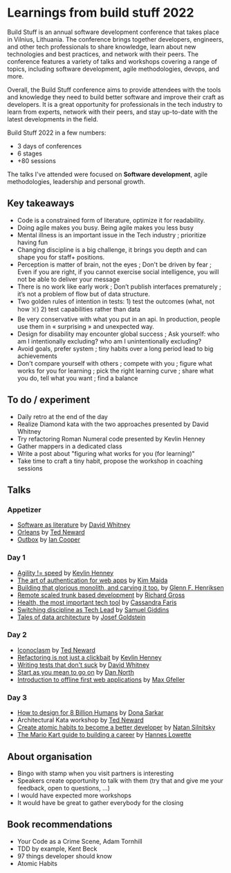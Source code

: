 # Learnings from build stuff 2022

Build Stuff is an annual software development conference that takes place in Vilnius, Lithuania. The conference brings together developers, engineers, and other tech professionals to share knowledge, learn about new technologies and best practices, and network with their peers. The conference features a variety of talks and workshops covering a range of topics, including software development, agile methodologies, devops, and more.

Overall, the Build Stuff conference aims to provide attendees with the tools and knowledge they need to build better software and improve their craft as developers. It is a great opportunity for professionals in the tech industry to learn from experts, network with their peers, and stay up-to-date with the latest developments in the field.

Build Stuff 2022 in a few numbers: 
- 3 days of conferences
- 6 stages
- +80 sessions

The talks I've attended were focused on **Software development**, agile methodologies, leadership and personal growth.

## Key takeaways

- Code is a constrained form of literature, optimize it for readability. 
- Doing agile makes you busy. Being agile makes you less busy
- Mental illness is an important issue in the Tech industry ; prioritize having fun
- Changing discipline is a big challenge, it brings you depth and can shape you for staff+ positions.
- Perception is matter of brain, not the eyes ; Don't be driven by fear ; Even if you are right, if you cannot exercise social intelligence, you will not be able to deliver your message
- There is no work like early work ; Don’t publish interfaces prematurely ; it’s not a problem of flow but of data structure.
- Two golden rules of intention in tests: 1) test the outcomes (what, not how ☠️) 2) test capabilities rather than data
- Be very conservative with what you put in an api. In production, people use them in « surprising »  and unexpected way.
- Design for disability may encounter global success ; Ask yourself: who am I intentionally excluding? who am I unintentionally excluding?
- Avoid goals, prefer system ; tiny habits over a long period lead to big achievements
- Don't compare yourself with others ; compete with you ; figure what works for you for learning ; pick the right learning curve ; share what you do, tell what you want ; find a balance

## To do / experiment

- Daily retro at the end of the day
- Realize Diamond kata with the two approaches presented by David Whitney
- Try refactoring Roman Numeral code presented by Kevlin Henney
- Gather mappers in a dedicated class
- Write a post about "figuring what works for you (for learning)"
- Take time to craft a tiny habit, propose the workshop in coaching sessions

## Talks

### Appetizer

- [Software as literature](software-as-literature.md) by [David Whitney](https://www.linkedin.com/in/davidwhitney/)
- [Orleans](orleans.md) by [Ted Neward](https://www.linkedin.com/in/tedneward/)
- [Outbox]() by [Ian Cooper](https://www.linkedin.com/in/ian-cooper-2b059b/)

### Day 1

- [Agility != speed](agility-neq-speed.md) by [Kevlin Henney](https://www.linkedin.com/in/kevlin/) 
- [The art of authentication for web apps](art-of-auth-for-webapp.md) by [Kim Maida](https://www.linkedin.com/in/kimmaida/)
- [Building that glorious monolith, and carving it too.](building-that-glorious-monolith.md) by [Glenn F. Henriksen](https://www.linkedin.com/in/glennhenriksen/)
- [Remote scaled trunk based development](remote-scaled-trunk-based-development.md) by [Richard Gross](https://www.linkedin.com/in/rigross/)
- [Health, the most important tech tool](health--most-important-tech-tool.md) by [Cassandra Faris](https://www.linkedin.com/in/cassandrafaris/)
- [Switching discipline as Tech Lead](switching-discipline-as-a-tech-lead.md) by [Samuel Giddins](https://www.linkedin.com/in/segiddins/)
- [Tales of data architecture](tales-of-data-architecture.md) by [Josef Goldstein](https://www.linkedin.com/in/josefgoldstein/)

### Day 2

- [Iconoclasm](iconoclasm.md) by [Ted Neward](https://www.linkedin.com/in/tedneward/)
- [Refactoring is not just a clickbait](refectoring-is-not-just-a-clickbait.md) by [Kevlin Henney](https://www.linkedin.com/in/kevlin/)
- [Writing tests that don't suck](writing-tests-that-dont-sucks.md) by [David Whitney](https://www.linkedin.com/in/davidwhitney/)
- [Start as you mean to go on](start-as-you-mean-to-go-on.md) by [Dan North](https://www.linkedin.com/in/danielterhorstnorth/?originalSubdomain=uk)
- [Introduction to offline first web applications](intro-to-offline-first-applications.md) by [Max Gfeller](https://www.linkedin.com/in/max-gfeller-038b1847/)
 
### Day 3

- [How to design for 8 Billion Humans](design-for-8B-people.md) by [Dona Sarkar](https://www.linkedin.com/in/donasarkar/)
- Architectural Kata workshop by [Ted Neward](https://www.linkedin.com/in/tedneward/) 
- [Create atomic habits to become a better developer](create-atomic-habits.md) by [Natan Silnitsky](https://www.linkedin.com/in/natansilnitsky/)
- [The Mario Kart guide to building a career](mario-kart-guide-at-building-your-career.md) by [Hannes Lowette](https://www.linkedin.com/in/hanneslowette/)

## About organisation

- Bingo with stamp when you visit partners is interesting
- Speakers create opportunity to talk with them (try that and give me your feedback, open to questions, ...)
- I would have expected more workshops
- It would have be great to gather everybody for the closing

## Book recommendations

- Your Code as a Crime Scene, Adam Tornhill
- TDD by example, Kent Beck
- 97 things developer should know
- Atomic Habits